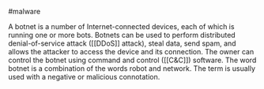 #malware

A botnet is a number of Internet-connected devices, each of which is running one or more bots. Botnets can be used to perform distributed denial-of-service attack ([[DDoS]] attack), steal data, send spam, and allows the attacker to access the device and its connection. The owner can control the botnet using command and control ([[C&C]]) software. The word botnet is a combination of the words robot and network. The term is usually used with a negative or malicious connotation.